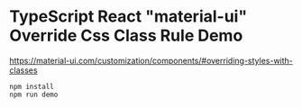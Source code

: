 TypeScript React "material-ui" Override Css Class Rule Demo
===================================

https://material-ui.com/customization/components/#overriding-styles-with-classes

```
npm install
npm run demo
```
